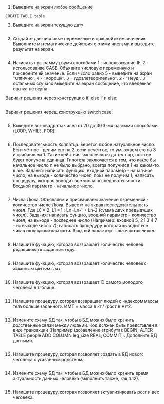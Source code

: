 1. Выведите на экран любое сообщение
```plpgsql
CREATE TABLE table
```

2. Выведите на экран текущую дату
```plpgsql

```
3. Создайте две числовые переменные и присвойте им значение. Выполните математические действия с этими числами и выведите результат на экран.
```plpgsql

```
4. Написать программу двумя способами 1 - использование IF, 2 - использование CASE. Объявите числовую переменную и присвоейте ей значение. Если число равно 5 - выведите на экран "Отлично". 4 - "Хорошо". 3 - Удовлетворительно". 2 - "Неуд". В остальных случаях выведите на экран сообщение, что введённая оценка не верна.

Вариант решения через конструкцию if, else if и else:
```plpgsql

```

Вариант решения черещ конструкцию switch case:
```plpgsql

```
5. Выведите все квадраты чисел от 20 до 30 3-мя разными способами (LOOP, WHILE, FOR).
```plpgsql

```
6. Последовательность Коллатца. Берётся любое натуральное число. Если чётное - делим его на 2, если нечётное, то умножаем его на 3 и прибавляем 1. Такие действия выполняются до тех пор, пока не будет получена единица. Гипотеза заключается в том, что какое бы начальное число n не было выбрано, всегда получится 1 на каком-то шаге. Задания: написать функцию, входной параметр - начальное число, на выходе - количество чисел, пока не получим 1; написать процедуру, которая выводит все числа последовательности. Входной параметр - начальное число.
```plpgsql

```
7. Числа Люка. Объявляем и присваиваем значение переменной - количество числе Люка. Вывести на экран последовательность чисел. Где L0 = 2, L1 = 1 ; Ln=Ln-1 + Ln-2 (сумма двух предыдущих чисел). Задания: написать фунцию, входной параметр - количество чисел, на выходе - последнее число (Например: входной 5, 2 1 3 4 7 - на выходе число 7); написать процедуру, которая выводит все числа последовательности. Входной параметр - количество чисел.
```plpgsql

```
8. Напишите функцию, которая возвращает количество человек родившихся в заданном году.
```plpgsql

```
9. Напишите функцию, которая возвращает количество человек с заданным цветом глаз.
```plpgsql

```
10. Напишите функцию, которая возвращает ID самого молодого человека в таблице.
```plpgsql

```
11. Напишите процедуру, которая возвращает людей с индексом массы тела больше заданного. ИМТ = масса в кг / (рост в м)^2.
```plpgsql

```
12. Измените схему БД так, чтобы в БД можно было хранить родственные связи между людьми. Код должен быть представлен в виде транзакции (Например (добавление атрибута): BEGIN; ALTER TABLE people ADD COLUMN leg_size REAL; COMMIT;). Дополните БД данными.
```plpgsql

```
13. Напишите процедуру, которая позволяет создать в БД нового человека с указанным родством.
```plpgsql

```
14. Измените схему БД так, чтобы в БД можно было хранить время актуальности данных человека (выполнить также, как п.12).
```plpgsql

```
15. Напишите процедуру, которая позволяет актуализировать рост и вес человека.
```plpgsql

```
